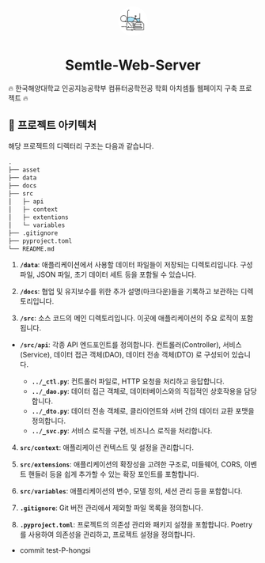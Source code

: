 <p align="center">
  <a href="https://www.google.com">
    <img alt="Semtle Logo" src="https://github.com/Lab-Semtle/Semtle-Web-Server/blob/master/asset/semtle_logo2.jpg?raw=true" width="60" style="border-radius: 50%;" />
  </a>
</p>
<h1 align="center">
    Semtle-Web-Server
</h1>

🔥 한국해양대학교 인공지능공학부 컴퓨터공학전공 학회 아치셈틀 웹페이지 구축 프로젝트 🔥

## 🧐 프로젝트 아키텍처

해당 프로젝트의 디렉터리 구조는 다음과 같습니다.

    .
    ├── asset
    ├── data
    ├── docs
    ├── src
    ⎪   ├─ api
    ⎪   ├─ context
    ⎪   ├─ extentions
    ⎪   └─ variables
    ├── .gitignore
    ├── pyproject.toml
    └── README.md

1.  **`/data`**: 애플리케이션에서 사용할 데이터 파일들이 저장되는 디렉토리입니다. 구성 파일, JSON 파일, 초기 데이터 세트 등을 포함될 수 있습니다.

2.  **`/docs`**: 협업 및 유지보수를 위한 추가 설명(마크다운)들을 기록하고 보관하는 디렉토리입니다.

3.  **`/src`**: 소스 코드의 메인 디렉토리입니다. 이곳에 애플리케이션의 주요 로직이 포함됩니다.

- **`/src/api`**: 각종 API 엔드포인트를 정의합니다. 컨트롤러(Controller), 서비스(Service), 데이터 접근 객체(DAO), 데이터 전송 객체(DTO) 로 구성되어 있습니다.

  - **`../_ctl.py`**: 컨트롤러 파일로, HTTP 요청을 처리하고 응답합니다.
  - **`../_dao.py`**: 데이터 접근 객체로, 데이터베이스와의 직접적인 상호작용을 담당합니다.
  - **`../_dto.py`**: 데이터 전송 객체로, 클라이언트와 서버 간의 데이터 교환 포맷을 정의합니다.
  - **`../_svc.py`**: 서비스 로직을 구현, 비즈니스 로직을 처리합니다.

4.  **`src/context`**: 애플리케이션 컨텍스트 및 설정을 관리합니다.

5.  **`src/extensions`**: 애플리케이션의 확장성을 고려한 구조로, 미들웨어, CORS, 이벤트 핸들러 등을 쉽게 추가할 수 있는 확장 포인트를 포함합니다.

6.  **`src/variables`**: 애플리케이션의 변수, 모델 정의, 세션 관리 등을 포함합니다.

7.  **`.gitignore`**: Git 버전 관리에서 제외할 파일 목록을 정의합니다.

8.  **`.pyproject.toml`**: 프로젝트의 의존성 관리와 패키지 설정을 포함합니다. Poetry를 사용하여 의존성을 관리하고, 프로젝트 설정을 정의합니다.

- commit test-P-hongsi
